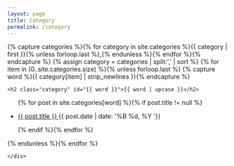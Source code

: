 ```yaml
---
layout: page
title: Category
permalink: /category
---
```


<section class="post-list">                     
    <div class="container">

{% capture categories %}{% for category in site.categories %}{{ category | first }}{% unless forloop.last %},{% endunless %}{% endfor %}{% endcapture %}
{% assign category = categories | split:',' | sort %}
{% for item in (0..site.categories.size) %}{% unless forloop.last %}
{% capture word %}{{ category[item] | strip_newlines }}{% endcapture %}

	<h2 class="category" id="{{ word }}">{{ word | upcase }}</h2>
<ul>

{% for post in site.categories[word] %}{% if post.title != null %}

<li>
	<a href="{{ site.baseurl}}{{ post.url }}">
		{{ post.title }}
	</a>
	<span class="post-time alignable pull-right">
		<time>{{ post.date | date: '%B %d, %Y '}}</time>                            
	</span>	
</li>

{% endif %}{% endfor %}
</ul>
{% endunless %}{% endfor %}

	</div>
</section>
